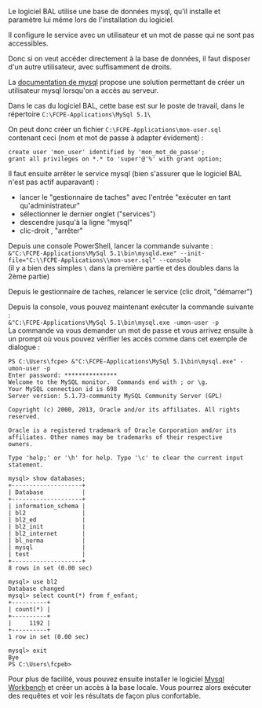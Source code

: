 Le logiciel BAL utilise une base de données mysql, qu'il installe et paramètre lui même lors de l'installation du logiciel.

Il configure le service avec un utilisateur et un mot de passe qui ne sont pas accessibles.

Donc si on veut accéder directement à la base de données, il faut disposer d'un autre utilisateur, avec suffisamment de droits.

La [documentation de mysql](https://dev.mysql.com/doc/mysql-windows-excerpt/5.7/en/resetting-permissions-windows.html) propose une solution permettant de créer un utilisateur mysql lorsqu'on a accès au serveur.

Dans le cas du logiciel BAL, cette base est sur le poste de travail, dans le répertoire `C:\FCPE-Applications\MySql 5.1\`

On peut donc créer un fichier `C:\FCPE-Applications\mon-user.sql` contenant ceci (nom et mot de passe à adapter évidement) :
```
create user 'mon_user' identified by 'mon_mot_de_passe';
grant all privileges on *.* to 'super'@'%' with grant option;
```

Il faut ensuite arrêter le service mysql (bien s'assurer que le logiciel BAL n'est pas actif auparavant) :
 - lancer le "gestionnaire de taches" avec l'entrée "exécuter en tant qu'administrateur"
 - sélectionner le dernier onglet ("services")
 - descendre jusqu'à la ligne "mysql"
 - clic-droit , "arrêter"

Depuis une console PowerShell, lancer la commande suivante :  
`&"C:\FCPE-Applications\MySql 5.1\bin\mysqld.exe" --init-file="C:\\FCPE-Applications\\mon-user.sql" --console`  
(il y a bien des simples `\` dans la première partie et des doubles dans la 2ème partie)

Depuis le gestionnaire de taches, relancer le service (clic droit, "démarrer")

Depuis la console, vous pouvez maintenant exécuter la commande suivante :  
`&"C:\FCPE-Applications\MySql 5.1\bin\mysql.exe -umon-user -p`  
La commande va vous demander un mot de passe et vous arrivez ensuite à un prompt où vous pouvez vérifier les accès comme dans cet exemple de dialogue :
```
PS C:\Users\fcpe> &"C:\FCPE-Applications\MySql 5.1\bin\mysql.exe" -umon-user -p
Enter password: ***************
Welcome to the MySQL monitor.  Commands end with ; or \g.
Your MySQL connection id is 698
Server version: 5.1.73-community MySQL Community Server (GPL)

Copyright (c) 2000, 2013, Oracle and/or its affiliates. All rights reserved.

Oracle is a registered trademark of Oracle Corporation and/or its
affiliates. Other names may be trademarks of their respective
owners.

Type 'help;' or '\h' for help. Type '\c' to clear the current input statement.

mysql> show databases;
+--------------------+
| Database           |
+--------------------+
| information_schema |
| bl2                |
| bl2_ed             |
| bl2_init           |
| bl2_internet       |
| bl_norma           |
| mysql              |
| test               |
+--------------------+
8 rows in set (0.00 sec)

mysql> use bl2
Database changed
mysql> select count(*) from f_enfant;
+----------+
| count(*) |
+----------+
|     1192 |
+----------+
1 row in set (0.00 sec)

mysql> exit
Bye
PS C:\Users\fcpeb>
```

Pour plus de facilité, vous pouvez ensuite installer le logiciel [Mysql Workbench](https://www.mysql.com/products/workbench/) et créer un accès à la base locale. 
Vous pourrez alors exécuter des requêtes et voir les résultats de façon plus confortable.